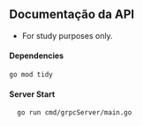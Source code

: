 ## Documentação da API
- For study purposes only.
#### Dependencies

```shell
go mod tidy
```

#### Server Start

```shell
  go run cmd/grpcServer/main.go 
```
